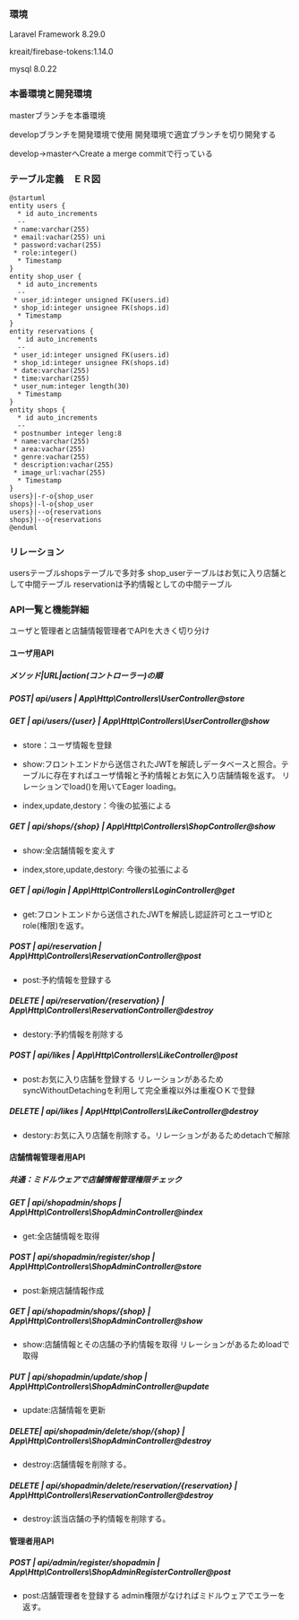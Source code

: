 ### 環境

Laravel Framework 8.29.0

kreait/firebase-tokens:1.14.0

mysql 8.0.22

### 本番環境と開発環境

masterブランチを本番環境

developブランチを開発環境で使用
開発環境で適宜ブランチを切り開発する

develop→masterへCreate a merge commitで行っている



### テーブル定義　ＥＲ図

```plantuml
@startuml
entity users {
  * id auto_increments
  --
 * name:varchar(255)
 * email:vachar(255) uni
 * password:vachar(255)
 * role:integer()
  * Timestamp
}
entity shop_user {
  * id auto_increments
  --
 * user_id:integer unsigned FK(users.id)
 * shop_id:integer unsignee FK(shops.id)
  * Timestamp
}
entity reservations {
  * id auto_increments
  --
 * user_id:integer unsigned FK(users.id)
 * shop_id:integer unsignee FK(shops.id)
 * date:varchar(255)
 * time:varchar(255)
 * user_num:integer length(30)
  * Timestamp
}
entity shops {
  * id auto_increments
  --
 * postnumber integer leng:8
 * name:varchar(255)
 * area:vachar(255)
 * genre:vachar(255)
 * description:vachar(255)
 * image_url:vachar(255)
  * Timestamp
}
users}|-r-o{shop_user
shops}|-l-o{shop_user
users}|--o{reservations
shops}|--o{reservations
@enduml
```

### リレーション
usersテーブルshopsテーブルで多対多
shop_userテーブルはお気に入り店舗として中間テーブル
reservationは予約情報としての中間テーブル

### API一覧と機能詳細
ユーザと管理者と店舗情報管理者でAPIを大きく切り分け

#### ユーザ用API
##### メソッド|URL|action(コントローラー)の順

##### POST| api/users | App\Http\Controllers\UserController@store
##### GET  | api/users/{user}                                 | App\Http\Controllers\UserController@show
- store：ユーザ情報を登録
- show:フロントエンドから送信されたJWTを解読しデータベースと照合。テーブルに存在すればユーザ情報と予約情報とお気に入り店舗情報を返す。
リレーションでload()を用いてEager loading。

- index,update,destory：今後の拡張による

##### GET  | api/shops/{shop}                                  | App\Http\Controllers\ShopController@show
- show:全店舗情報を変えす

- index,store,update,destory:
今後の拡張による

##### GET  | api/login                                                  | App\Http\Controllers\LoginController@get
- get:フロントエンドから送信されたJWTを解読し認証許可とユーザIDとrole(権限)を返す。

##### POST      | api/reservation                                               | App\Http\Controllers\ReservationController@post
- post:予約情報を登録する
##### DELETE    | api/reservation/{reservation}                               | App\Http\Controllers\ReservationController@destroy
- destory:予約情報を削除する
##### POST      | api/likes                                                    | App\Http\Controllers\LikeController@post
- post:お気に入り店舗を登録する
リレーションがあるためsyncWithoutDetachingを利用して完全重複以外は重複ＯＫで登録

##### DELETE    | api/likes                                                 | App\Http\Controllers\LikeController@destroy

- destory:お気に入り店舗を削除する。リレーションがあるためdetachで解除

#### 店舗情報管理者用API
##### 共通：ミドルウェアで店舗情報管理権限チェック

##### GET | api/shopadmin/shops                                           | App\Http\Controllers\ShopAdminController@index

- get:全店舗情報を取得

##### POST      | api/shopadmin/register/shop                                | App\Http\Controllers\ShopAdminController@store

- post:新規店舗情報作成

##### GET  | api/shopadmin/shops/{shop}                                   | App\Http\Controllers\ShopAdminController@show

- show:店舗情報とその店舗の予約情報を取得
リレーションがあるためloadで取得

##### PUT       | api/shopadmin/update/shop                                    | App\Http\Controllers\ShopAdminController@update

- update:店舗情報を更新

##### DELETE| api/shopadmin/delete/shop/{shop}                             | App\Http\Controllers\ShopAdminController@destroy

- destroy:店舗情報を削除する。

##### DELETE    | api/shopadmin/delete/reservation/{reservation}              | App\Http\Controllers\ReservationController@destroy

- destroy:該当店舗の予約情報を削除する。

#### 管理者用API
##### POST      | api/admin/register/shopadmin                                 | App\Http\Controllers\ShopAdminRegisterController@post

- post:店舗管理者を登録する
admin権限がなければミドルウェアでエラーを返す。

